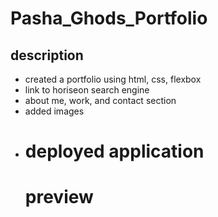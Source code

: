 # Pasha_Ghods_Portfolio

## description
<ul>
<li>
created a portfolio using html, css, flexbox
<li>
link to horiseon search engine
<li>
about me, work, and contact section
<li>
added images
<li> 


# deployed application



# preview

